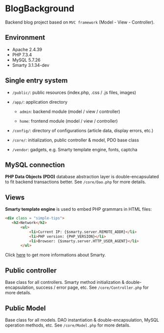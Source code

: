# BlogBackground

Backend blog project based on `MVC framework` (Model - View - Controller). 


## Environment

- Apache 2.4.39
- PHP 7.3.4
- MySQL 5.7.26
- Smarty 3.1.34-dev

## Single entry system
  
- `/public/`: public resources (index.php, .css / .js files, images)
  
- `/app/`: application directory
  
    - `admin`: backend module (model / view / controller)
    
    - `home`: frontend module (model / view / controller)
    
- `/config/`: directory of configurations (article data, display errors, etc.)
  
- `/core/`: initialization, public controller & model, PDO base class
    
- `/vendor`: gadgets, e.g. Smarty template engine, fonts, captcha
      

## MySQL connection

**PHP Data Objects (PDO)** database abstraction layer is double-encapsulated to fit backend transactions better. 
See `/core/Dao.php` for more details. 


## Views

**Smarty template engine** is used to embed PHP grammars in HTML files:  

~~~HTML
<div class = "simple-tips">
   <h2>Network</h2>
       <ul>
           <li>Current IP: {$smarty.server.REMOTE_ADDR}</li>
           <li>PHP version: {PHP_VERSION}</li>
           <li>Browser: {$smarty.server.HTTP_USER_AGENT}</li>
       </ul>
~~~

Click [here](https://www.smarty.net/docs/en/) to get more informations about Smarty.


## Public controller

Base class for all controllers. Smarty method initialization & double-encapsulation, success / error page, etc. 
See `/core/Controller.php` for more details.


## Public Model

Base class for all models. DAO instantiation & double-encapsulation, MySQL operation methods, etc. 
See `/core/Model.php` for more details.
